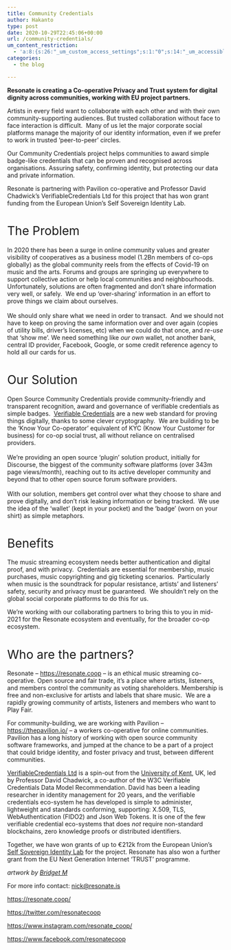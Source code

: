 ```yaml
---
title: Community Credentials
author: Hakanto
type: post
date: 2020-10-29T22:45:06+00:00
url: /community-credentials/
um_content_restriction:
  - 'a:8:{s:26:"_um_custom_access_settings";s:1:"0";s:14:"_um_accessible";s:1:"0";s:19:"_um_noaccess_action";s:1:"0";s:30:"_um_restrict_by_custom_message";s:1:"0";s:27:"_um_restrict_custom_message";s:0:"";s:19:"_um_access_redirect";s:1:"0";s:23:"_um_access_redirect_url";s:0:"";s:28:"_um_access_hide_from_queries";s:1:"0";}'
categories:
  - the blog

---
```

**Resonate is creating a Co-operative Privacy and Trust system for digital dignity across communities, working with EU project partners.**

<span style="font-weight: 400;">Artists in every field want to collaborate with each other and with their own community-supporting audiences. But trusted collaboration without face to face interaction is difficult.  Many of us let the major corporate social platforms manage the majority of our identity information, even if we prefer to work in trusted ‘peer-to-peer’ circles.</span>

<span style="font-weight: 400;">Our Community Credentials project helps communities to award simple badge-like credentials that can be proven and recognised across organisations. Assuring safety, confirming identity, but protecting our data and private information.</span>

<span style="font-weight: 400;">Resonate is partnering with Pavilion co-operative and Professor David Chadwick’s VerifiableCredentials Ltd for this project that has won grant funding from the European Union’s Self Sovereign Identity Lab. </span>

# <span style="font-weight: 400;">The Problem</span>

<span style="font-weight: 400;">In 2020 there has been a surge in online community values and greater visibility of cooperatives as a business model (1.2Bn members of co-ops globally) as the global community reels from the effects of Covid-19 on music and the arts. Forums and groups are springing up everywhere to support collective action or help local communities and neighbourhoods. Unfortunately, solutions are often fragmented and don’t share information very well, or safely.  We end up ‘over-sharing’ information in an effort to prove things we claim about ourselves.<br /> </span><span style="font-weight: 400;"><br /> </span><span style="font-weight: 400;">We should only share what we need in order to transact.  And we should not have to keep on proving the same information over and over again (copies of utility bills, driver’s licenses, etc) when we could do that once, and </span>_<span style="font-weight: 400;">re-use</span>_ <span style="font-weight: 400;">that ‘show me’. We need something like </span>_<span style="font-weight: 400;">our own</span>_ <span style="font-weight: 400;">wallet, not another bank, central ID provider, Facebook, Google, or some credit reference agency to hold all our cards for us</span><span style="font-weight: 400;">.</span><span style="font-weight: 400;"><br /> </span>

# <span style="font-weight: 400;">Our Solution</span>

<span style="font-weight: 400;">Open Source Community Credentials provide community-friendly and transparent recognition, award and governance of verifiable credentials as simple badges.  </span>[<span style="font-weight: 400;">Verifiable Credentials</span>][1] <span style="font-weight: 400;">are a new web standard for proving things digitally, thanks to some clever cryptography.  We are building to be the &#8216;Know Your Co-operator&#8217; equivalent of KYC (Know Your Customer for business) for co-op social trust, all without reliance on centralised providers.</span><span style="font-weight: 400;"><br /> </span><span style="font-weight: 400;"><br /> </span><span style="font-weight: 400;">We’re providing an open source ‘plugin’ solution product, initially for Discourse, the biggest of the community software platforms (over 343m page views/month), reaching out to its active developer community and beyond that to other open source forum software providers.</span><span style="font-weight: 400;"><br /> </span><span style="font-weight: 400;"><br /> </span><span style="font-weight: 400;">With our solution, members get control over what they choose to share and prove digitally, and don’t risk leaking information or being tracked.  We use the idea of the ‘wallet’ (kept in your pocket) and the ‘badge’ (worn on your shirt) as simple metaphors.</span>

# <span style="font-weight: 400;">Benefits</span>

<span style="font-weight: 400;">The music streaming ecosystem needs better authentication and digital proof, and with privacy.  Credentials are essential for membership, music purchases, music copyrighting and gig ticketing scenarios.  Particularly when music is the soundtrack for popular resistance, artists’ and listeners’ safety, security and privacy must be guaranteed.  We shouldn’t rely on the global social corporate platforms to do this for us.</span>

<span style="font-weight: 400;">We’re working with our collaborating partners to bring this to you in mid-2021 for the Resonate ecosystem and eventually, for the broader co-op ecosystem.  </span>

# <span style="font-weight: 400;">Who are the partners?</span>

<span style="font-weight: 400;">Resonate &#8211;</span> [<span style="font-weight: 400;">https://resonate.coop</span>][2] <span style="font-weight: 400;">&#8211; is an ethical music streaming co-operative. Open source and fair trade, it&#8217;s a place where artists, listeners, and members control the community as voting shareholders. Membership is free and non-exclusive for artists and labels that share music.  We are a rapidly growing community of artists, listeners and members who want to Play Fair.  </span>

<span style="font-weight: 400;">For community-building, we are working with Pavilion &#8211; </span>[<span style="font-weight: 400;">https://thepavilion.io/</span>][3] <span style="font-weight: 400;">&#8211; a workers co-operative for online communities. Pavilion has a long history of working with open source community software frameworks, and jumped at the chance to be a part of a project that could bridge identity, and foster privacy and trust, between different communities.</span>

[<span style="font-weight: 400;">VerifiableCredentials Ltd</span>][4] <span style="font-weight: 400;">is a spin-out from the </span>[<span style="font-weight: 400;">University of Kent</span>][5]<span style="font-weight: 400;">, UK, led by Professor David Chadwick, a co-author of the W3C Verifiable Credentials Data Model Recommendation. David has been a leading researcher in identity management for 20 years, and the verifiable credentials eco-system he has developed is simple to administer, lightweight and standards conforming, supporting: X.509, TLS, WebAuthentication (FIDO2) and Json Web Tokens. It is one of the few verifiable credential eco-systems that does </span>_<span style="font-weight: 400;">not</span>_ <span style="font-weight: 400;">require non-standard blockchains, zero knowledge proofs or distributed identifiers.</span>

<span style="font-weight: 400;">Together, we have won grants of up to €212k from the European Union’s </span>[<span style="font-weight: 400;">Self Sovereign Identity Lab</span>][6] <span style="font-weight: 400;">for the project. Resonate has also won a further grant from the EU Next Generation Internet ‘TRUST’ programme</span><span style="font-weight: 400;">.</span>

_artwork by [Bridget M][7]_

<span style="font-weight: 400;">For more info contact: </span>[<span style="font-weight: 400;">nick@resonate.is</span>][8]

[<span style="font-weight: 400;">https://resonate.coop/</span>][2]

[<span style="font-weight: 400;">https://twitter.com/resonatecoop</span>][9]

[<span style="font-weight: 400;">https://www.instagram.com/resonate_coop/</span>][10]

[<span style="font-weight: 400;">https://www.facebook.com/resonatecoop</span>][11]

 [1]: https://www.w3.org/TR/vc-use-cases/
 [2]: https://resonate.is/
 [3]: https://thepavilion.io/
 [4]: https://verifiablecredentials.info
 [5]: https://www.kent.ac.uk
 [6]: https://www.ngi.eu/ngi-projects/essif-lab/
 [7]: https://www.bridget-m.com/
 [8]: mailto:nick@resonate.is
 [9]: https://twitter.com/resonatecoop
 [10]: https://www.instagram.com/resonate_coop/
 [11]: https://www.facebook.com/resonatecoop